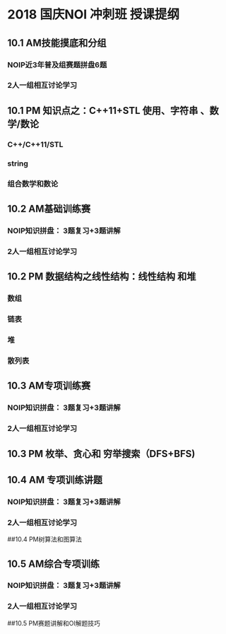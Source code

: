 # 2018 国庆NOI 冲刺班 授课提纲

## 10.1 AM技能摸底和分组

### NOIP近3年普及组赛题拼盘6题
### 2人一组相互讨论学习

## 10.1 PM 知识点之：C++11+STL 使用、字符串 、数学/数论

### C++/C++11/STL
### string
### 组合数学和数论

## 10.2 AM基础训练赛

### NOIP知识拼盘： 3题复习+3题讲解
### 2人一组相互讨论学习

## 10.2 PM 数据结构之线性结构：线性结构 和堆
### 数组
### 链表
### 堆
### 散列表

## 10.3 AM专项训练赛
### NOIP知识拼盘： 3题复习+3题讲解
### 2人一组相互讨论学习
## 10.3 PM 枚举、贪心和 穷举搜索（DFS+BFS)

## 10.4 AM 专项训练讲题
### NOIP知识拼盘： 3题复习+3题讲解
### 2人一组相互讨论学习
##10.4 PM树算法和图算法

## 10.5 AM综合专项训练
### NOIP知识拼盘： 3题复习+3题讲解
### 2人一组相互讨论学习
##10.5 PM赛题讲解和OI解题技巧
